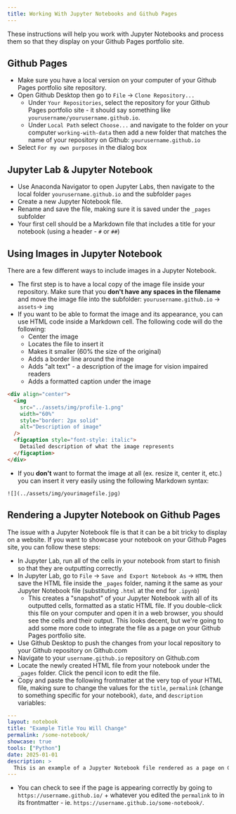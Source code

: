 ```yaml
---
title: Working With Jupyter Notebooks and Github Pages
---
```


These instructions will help you work with Jupyter Notebooks and process them so that they display on your Github Pages portfolio site.

## Github Pages

- Make sure you have a local version on your computer of your Github Pages portfolio site repository.
- Open Github Desktop then go to `File` -> `Clone Repository...`
  - Under `Your Repositories`, select the repository for your Github Pages portfolio site - it should say something like `yourusername/yourusername.github.io`.
  - Under `Local Path` select `Choose...` and navigate to the folder on your computer `working-with-data` then add a new folder that matches the name of your repository on Github: `yourusername.github.io`
- Select `For my own purposes` in the dialog box

## Jupyter Lab & Jupyter Notebook

- Use Anaconda Navigator to open Jupyter Labs, then navigate to the local folder `yourusername.github.io` and the subfolder `pages`
- Create a new Jupyter Notebook file.
- Rename and save the file, making sure it is saved under the `_pages` subfolder
- Your first cell should be a Markdown file that includes a title for your notebook (using a header - `#` or `##`)

## Using Images in Jupyter Notebook

There are a few different ways to include images in a Jupyter Notebook.

- The first step is to have a local copy of the image file inside your repository. Make sure that you **don't have any spaces in the filename** and move the image file into the subfolder: `yourusername.github.io` -> `assets`-> `img`
- If you want to be able to format the image and its appearance, you can use HTML code inside a Markdown cell. The following code will do the following:
  - Center the image
  - Locates the file to insert it
  - Makes it smaller (60% the size of the original)
  - Adds a border line around the image
  - Adds "alt text" - a description of the image for vision impaired readers
  - Adds a formatted caption under the image

```html
<div align="center">
  <img
    src="../assets/img/profile-1.png"
    width="60%"
    style="border: 2px solid"
    alt="Description of image"
  />
  <figcaption style="font-style: italic">
    Detailed description of what the image represents
  </figcaption>
</div>
```

- If you **don't** want to format the image at all (ex. resize it, center it, etc.) you can insert it very easily using the following Markdown syntax:

```
![](../assets/img/yourimagefile.jpg)
```

## Rendering a Jupyter Notebook on Github Pages

The issue with a Jupyter Notebook file is that it can be a bit tricky to display on a website. If you want to showcase your notebook on your Github Pages site, you can follow these steps:

- In Jupyter Lab, run all of the cells in your notebook from start to finish so that they are outputting correctly.
- In Jupyter Lab, go to `File` -> `Save and Export Notebook As` -> `HTML` then save the HTML file inside the `_pages` folder, naming it the same as your Jupyter Notebook file (substituting `.html` at the end for `.ipynb`)
  - This creates a "snapshot" of your Jupyter Notebook with all of its outputted cells, formatted as a static HTML file. If you double-click this file on your computer and open it in a web browser, you should see the cells and their output. This looks decent, but we're going to add some more code to integrate the file as a page on your Github Pages portfolio site.
- Use Github Desktop to push the changes from your local repository to your Github repository on Github.com
- Navigate to your `username.github.io` repository on Github.com
- Locate the newly created HTML file from your notebook under the `_pages` folder. Click the pencil icon to edit the file.
- Copy and paste the following frontmatter at the very top of your HTML file, making sure to change the values for the `title`, `permalink` (change to something specific for your notebook), `date`, and `description` variables:

```yaml
---
layout: notebook
title: "Example Title You Will Change"
permalink: /some-notebook/
showcase: true
tools: ["Python"]
date: 2025-01-01
description: >
  This is an example of a Jupyter Notebook file rendered as a page on Github Pages.
---
```

- You can check to see if the page is appearing correctly by going to `https://username.github.io/` + whatever you edited the `permalink` to in its frontmatter - ie. `https://username.github.io/some-notebook/`.
